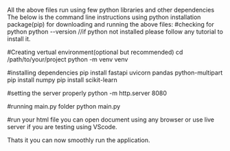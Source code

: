 All the above files run using few python libraries and other dependencies The below is the command line instructions using python installation package(pip) for downloading and running the above files:
#checking for python
python --version
//if python not installed please follow any tutorial to install it.

#Creating vertual environment(optional but recommended)
cd /path/to/your/project
python -m venv venv

#installing dependencies
pip install fastapi uvicorn pandas python-multipart
pip install numpy
pip install scikit-learn

#setting the server properly
python -m http.server 8080

#running main.py folder
python main.py

#run your html file
you can open document using any browser or use live server if you are testing using VScode.


Thats it you can now smoothly run the application.
